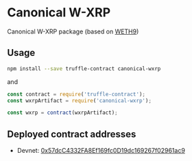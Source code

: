 # Canonical W-XRP

Canonical W-XRP package (based on [WETH9](https://github.com/gnosis/canonical-weth))

## Usage

```sh
npm install --save truffle-contract canonical-wxrp
```

and

```js
const contract = require('truffle-contract');
const wxrpArtifact = require('canonical-wxrp');

const wxrp = contract(wxrpArtifact);
```

## Deployed contract addresses

- Devnet: [0x57dcC4332FA8Ef169fc0D19dc169267f02961ac9](https://evm-sidechain.xrpl.org/address/0x57dcC4332FA8Ef169fc0D19dc169267f02961ac9)
